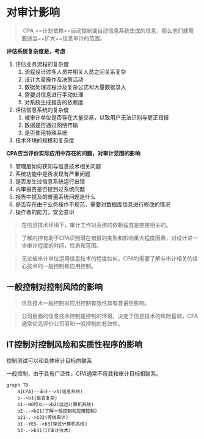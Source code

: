 # 对审计影响

> ​	CPA ==计划依赖==自动控制或自动信息系统生成的信息，那么他们就需要适当==扩大==信息审计的范围。

**评估系统复杂度是，考虑**

1. 评估业务流程的复杂度
   1. 流程设计过多人员并相关人员之间关系复杂
   2. 设计大量操作及决策活动
   3. 数据处理过程涉及复杂公式和大量数据录入
   4. 需要对信息进行手动处理
   5. 对系统生成报告的依赖度
2. 评估信息系统的复杂度
   1. 被审计单位是否存在大量交易，以致用户无法识别与更正错报
   2. 数据是否通过网络传输
   3. 是否使用特殊系统
3. 技术环境的规模和复杂度

**CPA应当评价实际应用中存在的问题，对审计范围的影响**

1. 管理层如何获知与信息技术相关问题
2. 系统功能中是否发现有严重问题
3. 是否发生过信息系统运行出错
4. 内审报告是否提到过系统问题
5. 报告中提及的普遍系统问题是什么
6. 是否存在由于业务操作不规范，需要对数据库信息进行修改的情况
7. 操作者的能力，安全意识

> 在信息技术环境下，审计工作对系统的依赖程度是直接相关的。

> 了解内控有助于CPA识别潜在错报的类型和影响重大程度因素，对设计进一步审计程度的时间，性质和范围。

> 无论被审计单位运用信息技术的程度如何，CPA均需要了解与审计相关的信心技术的一般控制和应用控制。

## 一般控制对控制风险的影响

> 信息技术一般控制对应用控制有效性具有普遍性影响。

> 公司层面的信息技术控制是控制的环境，决定了信息技术的风险基调，CPA通常优先评价公司层和一般控制的有效性。

## IT控制对控制风险和实质性程序的影响

控制测试可以和具体审计目标向联系

一般控制，由于具有广泛性，CPA通常不将其和审计目标相联系。

```mermaid
graph TB
	a{CPA}--审计-->b(信息系统)
	b-->b1{是否复杂}
	b1--NO可以-->b2(绕过计算机系统)
	b2-.->b21(了解一般控制和应用控制)
	b21-.->b22(传统审计)
	b1--YES-->b3(穿过计算机系统)
	b3-.->b31(IT审计技术)
	
```

